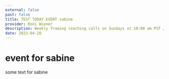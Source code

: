 ```yaml
---
external: false
past: false
title: TEST TODAY EVENT sabine
provider: Roni Wiener
description: Weekly framing coaching calls on Sundays at 10:00 am PST / 1:00 pm EST / 18:00 UTC / 19:00 CET for 6 weeks — first on March 5 2023, last on April 9 2023. Practice how to invite people into interdependence in your daily conversations, how to engage with judgements, and what do you do when someone makes a comment that holds an assumption of scarcity, separation, or powerlessness.
date: 2023-04-20
---
```


# event for sabine
some text for sabine
